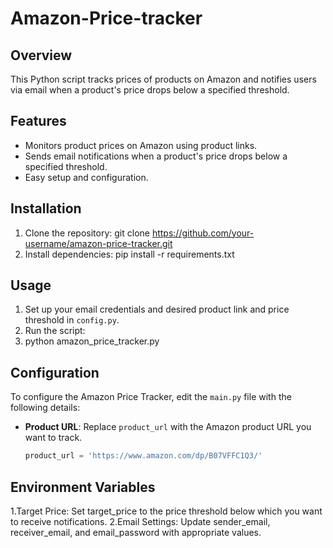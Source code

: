 # Amazon-Price-tracker

## Overview
This Python script tracks prices of products on Amazon and notifies users via email when a product's price drops below a specified threshold.

## Features
- Monitors product prices on Amazon using product links.
- Sends email notifications when a product's price drops below a specified threshold.
- Easy setup and configuration.

## Installation
1. Clone the repository:
git clone https://github.com/your-username/amazon-price-tracker.git
2. Install dependencies:
pip install -r requirements.txt
## Usage
1. Set up your email credentials and desired product link and price threshold in `config.py`.
2. Run the script:
3. python amazon_price_tracker.py
## Configuration
To configure the Amazon Price Tracker, edit the `main.py` file with the following details:

- **Product URL**: Replace `product_url` with the Amazon product URL you want to track.
  ```python
  product_url = 'https://www.amazon.com/dp/B07VFFC1Q3/'
## Environment Variables
1.Target Price: Set target_price to the price threshold below which you want to receive notifications.
2.Email Settings: Update sender_email, receiver_email, and email_password with appropriate values.
